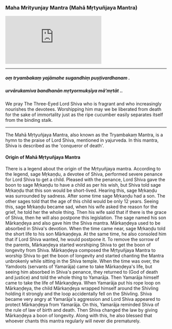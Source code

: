 ### Maha Mrityunjay Mantra (Mahā Mṛtyuñjaya Mantra)

<iframe src="https://www.youtube.com/embed/adyjwFgXRNY" title="YouTube video player" frameborder="0" allow="accelerometer; autoplay; clipboard-write; encrypted-media; gyroscope; picture-in-picture" allowfullscreen></iframe>

---

##### oṃ tryambakaṃ yajāmahe sugandhiṃ puṣṭivardhanam .
##### urvārukamiva bandhanān mṛtyormukṣīya mā'mṛtāt ..

We pray The Three-Eyed Lord Shiva who is fragrant and who increasingly nourishes the devotees. Worshipping him may we be liberated from death for the sake of immortality just as the ripe cucumber easily separates itself from the binding stalk.

---

The Mahā Mṛtyuñjaya Mantra, also known as the Tryambakaṃ Mantra, is a hymn to the praise of Lord Shiva, mentioned in yajurveda. In this mantra, Shiva is described as the 'conqueror of death'.

#### Origin of Mahā Mṛtyuñjaya Mantra

There is a legend about the origin of the Mṛtyuñjaya mantra. According to the legend, sage Mṛkaṇḍu, a devotee of Shiva, performed severe penance for Lord Shiva to get a child. Pleased with the penance, Lord Shiva gave the boon to sage Mṛkaṇḍu to have a child as per his wish, but Shiva told sage Mṛkaṇḍu that this son would be short-lived. Hearing this, sage Mṛkaṇḍu was surrounded by sadness. After some time sage Mṛkaṇḍu had a son. The other sages told that the age of this child would be only 12 years. Seeing this, sage Mṛkaṇḍu became sad, when his wife asked the reason for the grief, he told her the whole thing. Then his wife said that if there is the grace of Shiva, then he will also postpone this legislation. The sage named his son Mārkaṇḍeya and also gave him the Shiva mantra. Mārkaṇḍeya used to be absorbed in Shiva's devotion. When the time came near, sage Mṛkaṇḍu told the short life to his son Mārkaṇḍeya. At the same time, he also consoled him that if Lord Shiva wanted, he would postpone it. To remove the sorrow of the parents, Mārkaṇḍeya started worshiping Shiva to get the boon of longevity from Shiva. Mārkaṇḍeya composed the Mṛtyuñjaya Mantra to worship Shiva to get the boon of longevity and started chanting the Mantra unbrokenly while sitting in the Shiva temple. When the time was over, the Yamdoots (servants of Yamarāja) came to take Mārkaṇḍeya's life, but seeing him absorbed in Shiva's penance, they returned to (God of death and justice) and told the whole thing to Yamarāja. Then Yamarāja himself came to take the life of Mārkaṇḍeya. When Yamarāja put his rope loop on Mārkaṇḍeya, the child Mārkaṇḍeya wrapped himself around the Shivling holding it strongly and the loop accidentally fell on the Shivling. Shiva became very angry at Yamarāja's aggression and Lord Shiva appeared to protect Mārkaṇḍeya from Yamarāja. On this, Yamarāja reminded Shiva of the rule of law of birth and death. Then Shiva changed the law by giving Mārkaṇḍeya a boon of longevity. Along with this, he also blessed that whoever chants this mantra regularly will never die prematurely.
